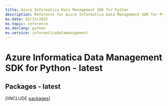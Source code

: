 ```yaml
---
title: Azure Informatica Data Management SDK for Python
description: Reference for Azure Informatica Data Management SDK for Python
ms.date: 02/13/2025
ms.topic: reference
ms.devlang: python
ms.service: informaticadatamanagement
---
```

# Azure Informatica Data Management SDK for Python - latest
## Packages - latest
[!INCLUDE [packages](informatica-data-management-index.md)]